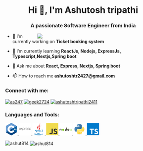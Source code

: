 <h1 align="center">Hi 👋, I'm Ashutosh tripathi</h1>
<h3 align="center">A passionate Software Engineer from India</h3>

<img align="right" width="400" src="https://cdn.dribbble.com/users/1162077/screenshots/3848914/programmer.gif">


- 🔭 I’m currently working on **Ticket booking system**

- 🌱 I’m currently learning **ReactJs, Nodejs, ExpressJs, Typescript,Nextjs,Spring boot**

- 💬 Ask me about **React, Express, Nextjs, Spring boot**

- 📫 How to reach me **ashutoshtr2427@gmail.com**

<h3 align="left">Connect with me:</h3>
<p align="left">
<a href="https://linkedin.com/in/as247" target="blank"><img align="center" src="https://raw.githubusercontent.com/rahuldkjain/github-profile-readme-generator/master/src/images/icons/Social/linked-in-alt.svg" alt="as247" height="30" width="40" /></a>
<a href="https://codeforces.com/profile/geek2724" target="blank"><img align="center" src="https://raw.githubusercontent.com/rahuldkjain/github-profile-readme-generator/master/src/images/icons/Social/codeforces.svg" alt="geek2724" height="30" width="40" /></a>
<a href="https://www.leetcode.com/ashutoshtripathi2411" target="blank"><img align="center" src="https://raw.githubusercontent.com/rahuldkjain/github-profile-readme-generator/master/src/images/icons/Social/leet-code.svg" alt="ashutoshtripathi2411" height="30" width="40" /></a>
</p>

<h3 align="left">Languages and Tools:</h3>
<p align="left"> <a href="https://www.w3schools.com/cpp/" target="_blank" rel="noreferrer"> <img src="https://raw.githubusercontent.com/devicons/devicon/master/icons/cplusplus/cplusplus-original.svg" alt="cplusplus" width="40" height="40"/> </a> <a href="https://expressjs.com" target="_blank" rel="noreferrer"> <img src="https://raw.githubusercontent.com/devicons/devicon/master/icons/express/express-original-wordmark.svg" alt="express" width="40" height="40"/> </a> <a href="https://www.java.com" target="_blank" rel="noreferrer"> <img src="https://raw.githubusercontent.com/devicons/devicon/master/icons/java/java-original.svg" alt="java" width="40" height="40"/> </a> <a href="https://developer.mozilla.org/en-US/docs/Web/JavaScript" target="_blank" rel="noreferrer"> <img src="https://raw.githubusercontent.com/devicons/devicon/master/icons/javascript/javascript-original.svg" alt="javascript" width="40" height="40"/> </a> <a href="https://nodejs.org" target="_blank" rel="noreferrer"> <img src="https://raw.githubusercontent.com/devicons/devicon/master/icons/nodejs/nodejs-original-wordmark.svg" alt="nodejs" width="40" height="40"/> </a> <a href="https://www.python.org" target="_blank" rel="noreferrer"> <img src="https://raw.githubusercontent.com/devicons/devicon/master/icons/python/python-original.svg" alt="python" width="40" height="40"/> </a> <a href="https://www.typescriptlang.org/" target="_blank" rel="noreferrer"> <img src="https://raw.githubusercontent.com/devicons/devicon/master/icons/typescript/typescript-original.svg" alt="typescript" width="40" height="40"/> </a> </p>

<p><img align="left" src="https://github-readme-stats.vercel.app/api/top-langs?username=ashut814&show_icons=true&locale=en&layout=compact" alt="ashut814" /></p>

<p>&nbsp;<img align="center" src="https://github-readme-stats.vercel.app/api?username=ashut814&show_icons=true&locale=en" alt="ashut814" /></p>
